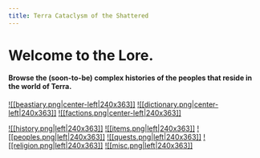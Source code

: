 ```yaml
---
title: Terra Cataclysm of the Shattered
---
```

# Welcome to the Lore.

#### Browse the (soon-to-be) complex histories of the peoples that reside in the world of Terra.
 
<a href="World/Beastiary/Beastiary.md">![[beastiary.png|center-left|240x363]]</a>
<a href="World/Dictionary/">![[dictionary.png|center-left|240x363]]</a>
<a href="World/Factions/">![[factions.png|center-left|240x363]]</a>

<a href="World/History/">![[history.png|left|240x363]]</a>
<a href="World/Items/">![[items.png|left|240x363]]</a>
<a href="World/Peoples/">![[peoples.png|left|240x363]]</a>
<a href="World/Quests/">![[quests.png|left|240x363]]</a>
<a href="World/Religion/">![[religion.png|left|240x363]]</a>
<a href="World/Misc/">![[misc.png|left|240x363]]</a>